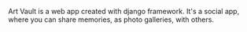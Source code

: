Art Vault is a web app created with django framework.
It's a social app, where you can share memories, as photo galleries, with others.

